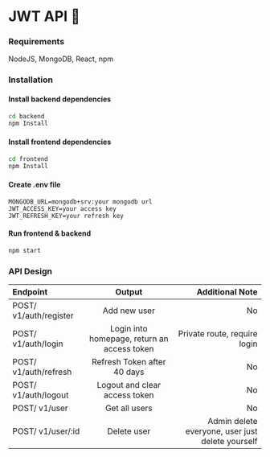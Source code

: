 # JWT API 🚀

### Requirements

NodeJS, MongoDB, React, npm

### Installation

#### Install backend dependencies

```bash
cd backend
npm Install
```

#### Install frontend dependencies

```bash
cd frontend
npm Install
```

#### Create .env file

```env
MONGODB_URL=mongodb+srv:your mongodb url
JWT_ACCESS_KEY=your access key
JWT_REFRESH_KEY=your refresh key
```

#### Run frontend & backend

```bash
npm start
```

### API Design

| Endpoint               |                   Output                    |                                  Additional Note |
| :--------------------- | :-----------------------------------------: | -----------------------------------------------: |
| POST/ v1/auth/register |                Add new user                 |                                               No |
| POST/ v1/auth/login    | Login into homepage, return an access token |                     Private route, require login |
| POST/ v1/auth/refresh  |         Refresh Token after 40 days         |                                               No |
| POST/ v1/auth/logout   |        Logout and clear access token        |                                               No |
| POST/ v1/user          |                Get all users                |                                               No |
| POST/ v1/user/:id      |                 Delete user                 | Admin delete everyone, user just delete yourself |
